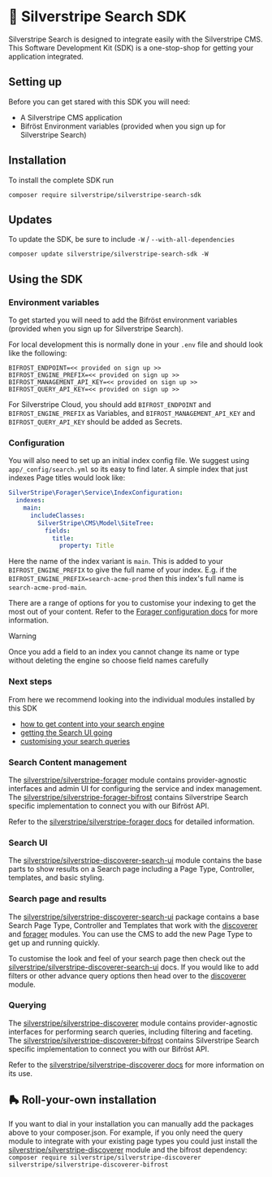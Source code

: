 # 🧰 Silverstripe Search SDK

Silverstripe Search is designed to integrate easily with the Silverstripe CMS. This Software Development Kit (SDK) is a one-stop-shop for getting your application integrated.

## Setting up

Before you can get stared with this SDK you will need:

- A Silverstripe CMS application
- Bifröst Environment variables (provided when you sign up for Silverstripe Search)

## Installation

To install the complete SDK run

```
composer require silverstripe/silverstripe-search-sdk
```

## Updates

To update the SDK, be sure to include `-W` / `--with-all-dependencies`

```
composer update silverstripe/silverstripe-search-sdk -W
```

## Using the SDK

### Environment variables

To get started you will need to add the Bifröst environment variables (provided when you sign up for Silverstripe Search). 

For local development this is normally done in your `.env` file and should look like the following:

```
BIFROST_ENDPOINT=<< provided on sign up >>
BIFROST_ENGINE_PREFIX=<< provided on sign up >>
BIFROST_MANAGEMENT_API_KEY=<< provided on sign up >>
BIFROST_QUERY_API_KEY=<< provided on sign up >>
```

For Silverstripe Cloud, you should add `BIFROST_ENDPOINT` and `BIFROST_ENGINE_PREFIX` as Variables, and `BIFROST_MANAGEMENT_API_KEY` and `BIFROST_QUERY_API_KEY` should be added as Secrets.

### Configuration

You will also need to set up an initial index config file. We suggest using `app/_config/search.yml` so its easy to find later. A simple index that just indexes Page titles would look like:

```YAML
SilverStripe\Forager\Service\IndexConfiguration:
  indexes:
    main:
      includeClasses:
        SilverStripe\CMS\Model\SiteTree:
          fields:
            title:
              property: Title
``` 

Here the name of the index variant is `main`. This is added to your `BIFROST_ENGINE_PREFIX` to give the full name of your index. E.g. if the `BIFROST_ENGINE_PREFIX=search-acme-prod` then this index's full name is `search-acme-prod-main`.

There are a range of options for you to customise your indexing to get the most out of your content. Refer to the [Forager configuration docs](https://github.com/silverstripeltd/silverstripe-forager/blob/1.0.0/docs/en/configuration.md) for more information. 

> [!WARNING]
> Once you add a field to an index you cannot change its name or type without deleting the engine so choose field names carefully

### Next steps

From here we recommend looking into the individual modules installed by this SDK
- [how to get content into your search engine](#search-content-management)
- [getting the Search UI going](#search-ui)
- [customising your search queries](#querying)

### Search Content management

The [silverstripe/silverstripe-forager](https://github.com/silverstripeltd/silverstripe-forager) module contains provider-agnostic interfaces and admin UI for configuring the service and index management. The [silverstripe/silverstripe-forager-bifrost](https://github.com/silverstripeltd/silverstripe-forager-bifrost) contains Silverstripe Search specific implementation to connect you with our Bifröst API. 

Refer to the [silverstripe/silverstripe-forager docs](https://github.com/silverstripeltd/silverstripe-forager) for detailed information.

### Search UI

The [silverstripe/silverstripe-discoverer-search-ui](https://github.com/silverstripeltd/silverstripe-discoverer-search-ui) module contains the base parts to show results on a Search page including a Page Type, Controller, templates, and basic styling.

### Search page and results

The [silverstripe/silverstripe-discoverer-search-ui](https://github.com/silverstripeltd/silverstripe-discoverer-search-ui) package contains a base Search Page Type, Controller and Templates that work with the [discoverer](https://github.com/silverstripeltd/silverstripe-discoverer) and [forager](https://github.com/silverstripeltd/silverstripe-forager) modules. You can use the CMS to add the new Page Type to get up and running quickly.

To customise the look and feel of your search page then check out the [silverstripe/silverstripe-discoverer-search-ui](https://github.com/silverstripeltd/silverstripe-discoverer-search-ui) docs. If you would like to add filters or other advance query options then head over to the [discoverer](https://github.com/silverstripeltd/silverstripe-discoverer) module. 

### Querying

The [silverstripe/silverstripe-discoverer](https://github.com/silverstripeltd/silverstripe-discoverer) module contains provider-agnostic interfaces for performing search queries, including filtering and faceting. The [silverstripe/silverstripe-discoverer-bifrost](https://github.com/silverstripeltd/silverstripe-discoverer-bifrost) contains Silverstripe Search specific implementation to connect you with our Bifröst API. 

Refer to the [silverstripe/silverstripe-discoverer docs](https://github.com/silverstripeltd/silverstripe-discoverer) for more information on its use.


## 🛼 Roll-your-own installation

If you want to dial in your installation you can manually add the packages above to your composer.json. For example, if you only need the query module to integrate with your existing page types you could just install the [silverstripe/silverstripe-discoverer](https://github.com/silverstripeltd/silverstripe-discoverer) module and the bifrost dependency: `composer require silverstripe/silverstripe-discoverer silverstripe/silverstripe-discoverer-bifrost`
